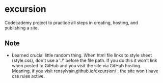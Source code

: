 # excursion
Codecademy project to practice all steps in creating, hosting, and publishing a site.

## Note
* Learned crucial little random thing. When html file links to style sheet (style.css), don't use a './' before the file path. If you do this it won't link when posted to GitHub and you visit the site via GitHub hosting. Meaning, if you visit rensylvain.github.io/excursion/ , the site won't have css rules active.
